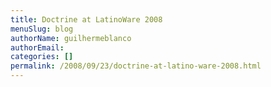 ```yaml
---
title: Doctrine at LatinoWare 2008
menuSlug: blog
authorName: guilhermeblanco 
authorEmail: 
categories: []
permalink: /2008/09/23/doctrine-at-latino-ware-2008.html
---
```


